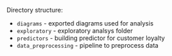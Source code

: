 Directory structure:
 - `diagrams` - exported diagrams used for analysis
 - `exploratory` - exploratory analsys folder
 - `predictors` - building predictor for customer loyalty
 - `data_preprocessing` - pipeline to preprocess data

